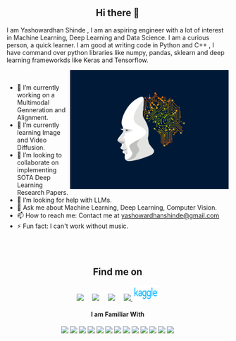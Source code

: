<h2 align="center"> Hi there 👋 </h2>

I am Yashowardhan Shinde , I am an aspiring engineer with a lot of interest in Machine Learning, Deep Learning and Data Science. I am a curious person, a quick learner. I am good at writing code in Python and C++ , I have command over python libraries like numpy, pandas, sklearn and deep learning frameworkds like Keras and Tensorflow.

<img align="right" alt="GIF" src="https://github.com/yasho191/yasho191/blob/master/ai_animated.gif" width="360"/>

<br>

- 🔭 I’m currently working on a Multimodal Genneration and Alignment.
- 🌱 I’m currently learning Image and Video Diffusion.
- 👯 I’m looking to collaborate on implementing SOTA Deep Learning Research Papers.
- 🤔 I’m looking for help with LLMs.
- 💬 Ask me about Machine Learning, Deep Learning, Computer Vision.
- 📫 How to reach me: Contact me  at yashowardhanshinde@gmail.com
- ⚡ Fun fact: I can't work without music.

<br> <br>
<h2 align="center">Find me on</h2>
<p align="center">
  <a target="_blank"href="https://www.linkedin.com/in/yashowardhan-shinde/"><img src="https://img.shields.io/badge/linkedin-%230077B5.svg?&style=for-the-badge&logo=linkedin&logoColor=white" /></a>&nbsp;&nbsp;&nbsp;&nbsp;
  <a href="mailto:yashowardhanshinde@gmail.com?subject=Hello%20Yashowardhan,%20From%20Github"><img src="https://img.shields.io/badge/gmail-%23D14836.svg?&style=for-the-badge&logo=gmail&logoColor=white" /></a>&nbsp;&nbsp;&nbsp;&nbsp;
  <a href="https://www.instagram.com/yasho_1921/"><img src="https://img.shields.io/badge/instagram-%23D14836.svg?&style=for-the-badge&logo=instagram&logoColor=pink" /></a>&nbsp;&nbsp;&nbsp;&nbsp;
  <a href="https://yasho-blogs.netlify.app/home" target="blank"><img src="https://img.shields.io/badge/website-000000?style=for-the-badge&logo=About.me&logoColor=white" /> </a>
   <a href="https://www.kaggle.com/yashowardhanshinde" target="blank"><img height = 35 width = 60 src="https://github.com/yasho191/yasho191/blob/master/kaggle-logo-transparent-300.png" /> </a>
</p>

<h4 align="center"> I am Familiar With </h4>
<p align="center">
<img src="https://img.shields.io/badge/TensorFlow-FF6F00?style=for-the-badge&logo=tensorflow&logoColor=white"/>
<img src="https://img.shields.io/badge/PyTorch-%23EE4C2C.svg?style=for-the-badge&logo=PyTorch&logoColor=white"/>
<img src="https://img.shields.io/badge/Python-3776AB?style=for-the-badge&logo=python&logoColor=white"/>
<img src="https://img.shields.io/badge/C%2B%2B-00599C?style=for-the-badge&logo=c%2B%2B&logoColor=white"/>
<img src="https://img.shields.io/badge/scikit_learn-F7931E?style=for-the-badge&logo=scikit-learn&logoColor=white"/>
<img src="https://img.shields.io/badge/Keras-D00000?style=for-the-badge&logo=Keras&logoColor=white"/>
<img src="https://img.shields.io/badge/Pandas-2C2D72?style=for-the-badge&logo=pandas&logoColor=white"/>
<img src="https://img.shields.io/badge/HTML5-E34F26?style=for-the-badge&logo=html5&logoColor=white"/>
<img src="https://img.shields.io/badge/CSS3-1572B6?style=for-the-badge&logo=css3&logoColor=white"/>
<img src="https://img.shields.io/badge/JavaScript-323330?style=for-the-badge&logo=javascript&logoColor=F7DF1E"/>
<img src="https://img.shields.io/badge/Java-ED8B00?style=for-the-badge&logo=java&logoColor=white"/>
<img src="https://img.shields.io/badge/MySQL-005C84?style=for-the-badge&logo=mysql&logoColor=white"/>
<img src="https://img.shields.io/badge/MongoDB-white?style=for-the-badge&logo=mongodb&logoColor=4EA94B"/>
</p>

